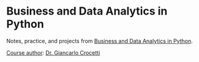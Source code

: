 # Business and Data Analytics in Python 

Notes, practice, and projects from [Business and Data Analytics in Python](https://www.udemy.com/course/business-analytics-in-python-mastering-data-driven-insights).

<ins>Course author</ins>: [Dr. Giancarlo Crocetti](https://www.udemy.com/user/giancarlo-crocetti-4/)